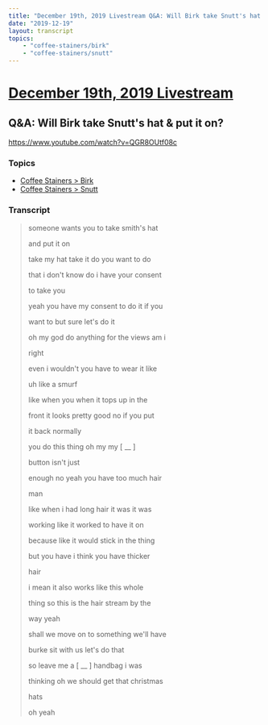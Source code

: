 ```yaml
---
title: "December 19th, 2019 Livestream Q&A: Will Birk take Snutt's hat & put it on?"
date: "2019-12-19"
layout: transcript
topics:
    - "coffee-stainers/birk"
    - "coffee-stainers/snutt"
---
```

# [December 19th, 2019 Livestream](../2019-12-19.md)
## Q&A: Will Birk take Snutt's hat & put it on?
https://www.youtube.com/watch?v=QGR8OUtf08c

### Topics
* [Coffee Stainers > Birk](../topics/coffee-stainers/birk.md)
* [Coffee Stainers > Snutt](../topics/coffee-stainers/snutt.md)

### Transcript

> someone wants you to take smith's hat
> 
> and put it on
> 
> take my hat take it do you want to do
> 
> that i don't know do i have your consent
> 
> to take you
> 
> yeah you have my consent to do it if you
> 
> want to but sure let's do it
> 
> oh my god do anything for the views am i
> 
> right
> 
> even i wouldn't you have to wear it like
> 
> uh like a smurf
> 
> like when you when it tops up in the
> 
> front it looks pretty good no if you put
> 
> it back normally
> 
> you do this thing oh my my [ __ ]
> 
> button isn't just
> 
> enough no yeah you have too much hair
> 
> man
> 
> like when i had long hair it was it was
> 
> working like it worked to have it on
> 
> because like it would stick in the thing
> 
> but you have i think you have thicker
> 
> hair
> 
> i mean it also works like this whole
> 
> thing so this is the hair stream by the
> 
> way yeah
> 
> shall we move on to something we'll have
> 
> burke sit with us let's do that
> 
> so leave me a [ __ ] handbag i was
> 
> thinking oh we should get that christmas
> 
> hats
> 
> oh yeah
> 
